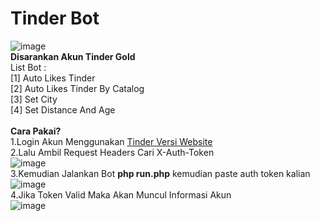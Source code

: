 # Tinder Bot
![image](https://github.com/yudhatira21/TinderBot/assets/49090406/2647413c-d0ed-4e40-8932-2cff41dd9b65)
<br>
<b>Disarankan Akun Tinder Gold</b>
<br>
List Bot :
<br>
[1] Auto Likes Tinder
<br>
[2] Auto Likes Tinder By Catalog
<br>
[3] Set City
<br>
[4] Set Distance And Age
<br>
<br>
<b>Cara Pakai?</b><br>
1.Login Akun Menggunakan <a href="https://tinder.com" target="__blank">Tinder Versi Website</a><br>
2.Lalu Ambil Request Headers Cari X-Auth-Token<br>
![image](https://github.com/yudhatira21/TinderBot/assets/49090406/d984b5b1-8d21-4fcf-897c-00a79f2e70cf)
<br>
3.Kemudian Jalankan Bot <b>php run.php</b> kemudian paste auth token kalian<br>
![image](https://github.com/yudhatira21/TinderBot/assets/49090406/5acffb06-0578-4ad9-b327-682435ff002a)
<br>
4.Jika Token Valid Maka Akan Muncul Informasi Akun<br>
![image](https://github.com/yudhatira21/TinderBot/assets/49090406/bffe2a29-6c04-46c4-8be5-cb39a67cdad4)





